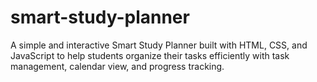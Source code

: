 # smart-study-planner
A simple and interactive Smart Study Planner built with HTML, CSS, and JavaScript to help students organize their tasks efficiently with task management, calendar view, and progress tracking.
